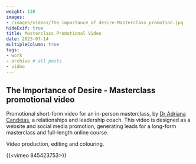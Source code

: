 ```yaml
---
weight: 120
images:
- /images/videos/The_importance_of_desire-Masterclass_promotion.jpg
hideExif: true
title: Masterclass Promotional Video
date: 2023-07-14
multipleColumn: true
tags:
- work
- archive # all posts
- video
---
```


## The Importance of Desire - Masterclass promotional video

Promotional short-form video for an in-person masterclass, by [Dr Adriana
Candeias](https://www.adrianacandeias.com/), a relationships and leadership coach. This video is designed as a
website and social media promotion, generating leads for a long-form masterclass
and full-length online course.

Video production, editing and colouring.

{{<vimeo 845423753>}}
